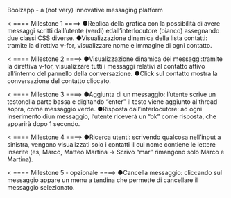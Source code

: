 Boolzapp - a (not very) innovative messaging platform

< ==== Milestone 1 ====>
●Replica della grafica con la possibilità di avere messaggi scritti dall’utente (verdi) edall’interlocutore (bianco) assegnando due classi CSS diverse.
●Visualizzazione dinamica della lista contatti: tramite la direttiva v-for, visualizzare nome e immagine di ogni contatto.


< ==== Milestone 2 ====>
●Visualizzazione dinamica dei messaggi:tramite la direttiva v-for, visualizzare tutti i messaggi relativi al contatto attivo all’interno del pannello della conversazione.
●Click sul contatto mostra la conversazione del contatto cliccato.


< ==== Milestone 3 ====>
●Aggiunta di un messaggio: l’utente scrive un testonella parte bassa e digitando “enter” il testo viene aggiunto al thread sopra, come messaggio verde.
●Risposta dall’interlocutore: ad ogni inserimento diun messaggio, l’utente riceverà un “ok” come risposta, che apparirà dopo 1 secondo.


< ==== Milestone 4 ====>
●Ricerca utenti: scrivendo qualcosa nell’input a sinistra, vengono visualizzati solo i contatti il cui nome contiene le lettere inserite (es, Marco, Matteo Martina -> Scrivo “mar” rimangono solo Marco e Martina).


< ==== Milestone 5 - opzionale ====>
●Cancella messaggio: cliccando sul messaggio appare un menu a tendina che permette di cancellare il messaggio selezionato.
